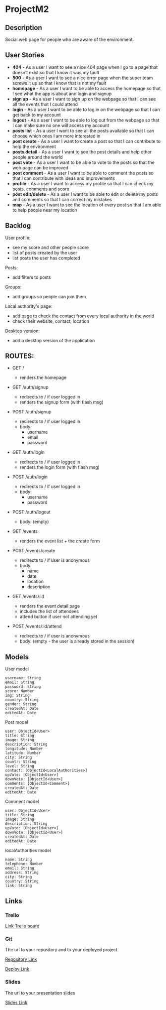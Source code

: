 # ProjectM2

## Description

Social web page for people who are aware of the environment.
 
## User Stories

- **404** - As a user I want to see a nice 404 page when I go to a page that doesn’t exist so that I know it was my fault 
- **500** - As a user I want to see a nice error page when the super team screws it up so that I know that is not my fault
- **homepage** - As a user I want to be able to access the homepage so that I see what the app is about and login and signup
- **sign up** - As a user I want to sign up on the webpage so that I can see all the events that I could attend
- **login** - As a user I want to be able to log in on the webpage so that I can get back to my account
- **logout** - As a user I want to be able to log out from the webpage so that I can make sure no one will access my account
- **posts list** - As a user I want to see all the posts available so that I can choose which ones I am more interested in
- **post create** - As a user I want to create a post so that I can contribute to help the environment
- **posts detail** - As a user I want to see the post details and help other people around the world 
- **post vote** - As a user I want to be able to vote to the posts so that the web page can be improved
- **post comment** - As a user I want to be able to comment the posts so that I can contribute with ideas and improvements
- **profile** - As a user I want to access my profile so that I can check my posts, comments and score
- **post edit/delete** - As a user I want to be able to edit or delete my posts and comments so that I can correct my mistakes
- **map** - As a user I want to see the location of every post so that I am able to help people near my location

## Backlog

User profile:
- see my score and other people score
- list of posts created by the user
- list posts the user has completed

Posts:
- add filters to posts

Groups:
- add groups so people can join them

Local authority's page:
- add page to check the contact from every local authority in the world
- check their website, contact, location

Desktop version:
- add a desktop version of the application

## ROUTES:

- GET / 
  - renders the homepage
- GET /auth/signup
  - redirects to / if user logged in
  - renders the signup form (with flash msg)
- POST /auth/signup
  - redirects to / if user logged in
  - body:
    - username
    - email
    - password
- GET /auth/login
  - redirects to / if user logged in
  - renders the login form (with flash msg)
- POST /auth/login
  - redirects to / if user logged in
  - body:
    - username
    - password
- POST /auth/logout
  - body: (empty)

- GET /events
  - renders the event list + the create form
- POST /events/create 
  - redirects to / if user is anonymous
  - body: 
    - name
    - date
    - location
    - description
- GET /events/:id
  - renders the event detail page
  - includes the list of attendees
  - attend button if user not attending yet
- POST /events/:id/attend 
  - redirects to / if user is anonymous
  - body: (empty - the user is already stored in the session)


## Models

User model
 
```
username: String
email: String
password: String
score: Number
img: String
country: String
gender: String
createdAt: Date
editedAt: Date
```

Post model

```
user: ObjectId<User>
title: String
image: String
description: String
longitude: Number
latitude: Number
city: String
countr: String
level: String
contact: [ObjectId<LocalAuthorities>]
upVote: [ObjectId<User>]
downVote: [ObjectId<User>]
comments: [ObjectId<Comment>]
createdAt: Date
editedAt: Date
``` 

Comment model

```
user: ObjectId<User>
title: String
image: String
description: String
upVote: [ObjectId<User>]
downVote: [ObjectId<User>]
createdAt: Date
editedAt: Date
``` 

localAuthorities model

```
name: String
telephone: Number
email: String
address: String
city: String
country: String
link: String
``` 

## Links

### Trello

[Link Trello board](https://trello.com/b/1qer5OLb/m2)

### Git

The url to your repository and to your deployed project

[Repository Link](http://github.com)

[Deploy Link](https://geogreen.herokuapp.com/)

### Slides

The url to your presentation slides

[Slides Link](http://slides.com)